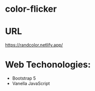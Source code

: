 # color-flicker

# URL
https://randcolor.netlify.app/

# Web Techonologies:

* Bootstrap 5
* Vanella JavaScript
